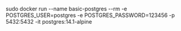 sudo docker run --name basic-postgres --rm -e POSTGRES_USER=postgres -e POSTGRES_PASSWORD=123456 -p 5432:5432 -it postgres:14.1-alpine